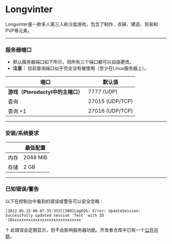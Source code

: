 # Longvinter
Longvinter是一款多人第三人称沙盒游戏，包含了制作、农耕、建造、贸易和PVP等元素。
___

### 服务器端口

- 默认服务器端口如下所示，但所有三个端口都可以自由更改。
- **注意：** 目前查询端口似乎完全没有被使用（至少在Linux服务器上）。

| 端口 | 默认值 |
|---------|---------|
| **游戏（Pterodactyl中的主端口）** | 7777 (UDP) |
| 查询 | 27015 (UDP/TCP) |
| 查询 +1 | 27016 (UDP/TCP) |

___

### 安装/系统要求

|  | 最低配置 | 
|---------|---------|
| 内存 | 2048 MiB |
| 存储 | 2 GB |

___

### 已知错误/警告

以下在控制台中看到的错误或警告可以安全忽略：

```log
[2022.05.15-00.07.35:353][508]LogEOS: Error: UpdateSession: 
Successfully updated session 'Test' with ID '18exxxxxxxxxxxxxxxxxxxxxxxxxxxxx'
```

↑ 此错误会定期显示，但不会影响服务器功能。开发者仓库中已有一个[公开问题](https://github.com/Uuvana-Studios/longvinter-linux-server/issues/40)。 